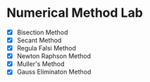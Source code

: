 # Numerical Method Lab

- [x] Bisection Method
- [x] Secant Method
- [x] Regula Falsi Method
- [x] Newton Raphson Method
- [x] Muller's Method
- [x] Gauss Eliminaton Method
